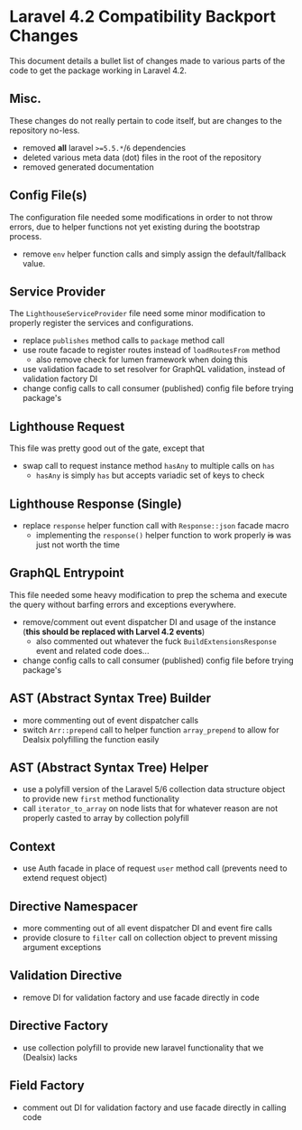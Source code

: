 # Laravel 4.2 Compatibility Backport Changes

This document details a bullet list of changes made to various parts of the code to get the package working in Laravel 4.2.

## Misc.

These changes do not really pertain to code itself, but are changes to the repository no-less.

* removed **all** laravel `>=5.5.*`/`6` dependencies
* deleted various meta data (dot) files in the root of the repository
* removed generated documentation

## Config File(s)

The configuration file needed some modifications in order to not throw errors, due to helper functions not yet existing during the bootstrap process.

* remove `env` helper function calls and simply assign the default/fallback value.

## Service Provider

The `LighthouseServiceProvider` file need some minor modification to properly register the services and configurations.

* replace `publishes` method calls to `package` method call
* use route facade to register routes instead of `loadRoutesFrom` method
    - also remove check for lumen framework when doing this
* use validation facade to set resolver for GraphQL validation, instead of validation factory DI
* change config calls to call consumer (published) config file before trying package's

## Lighthouse Request

This file was pretty good out of the gate, except that 

* swap call to request instance method `hasAny` to multiple calls on `has`
    - `hasAny` is simply `has` but accepts variadic set of keys to check

## Lighthouse Response (Single)

* replace `response` helper function call with `Response::json` facade macro
    - implementing the `response()` helper function to work properly ~~is~~ was just not worth the time

## GraphQL Entrypoint

This file needed some heavy modification to prep the schema and execute the query without barfing errors and exceptions everywhere.

* remove/comment out event dispatcher DI and usage of the instance (**this should be replaced with Larvel 4.2 events**)
    - also commented out whatever the fuck `BuildExtensionsResponse` event and related code does...
* change config calls to call consumer (published) config file before trying package's

## AST (Abstract Syntax Tree) Builder

* more commenting out of event dispatcher calls
* switch `Arr::prepend` call to helper function `array_prepend` to allow for Dealsix polyfilling the function easily


## AST (Abstract Syntax Tree) Helper

* use a polyfill version of the Laravel 5/6 collection data structure object to provide new `first` method functionality
* call `iterator_to_array` on node lists that for whatever reason are not properly casted to array by collection polyfill

## Context

* use Auth facade in place of request `user` method call (prevents need to extend request object)

## Directive Namespacer

* more commenting out of all event dispatcher DI and event fire calls
* provide closure to `filter` call on collection object to prevent missing argument exceptions

## Validation Directive

* remove DI for validation factory and use facade directly in code

## Directive Factory

* use collection polyfill to provide new laravel functionality that we (Dealsix) lacks

## Field Factory

* comment out DI for validation factory and use facade directly in calling code
